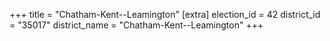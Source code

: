 +++
title = "Chatham-Kent--Leamington"
[extra]
election_id = 42
district_id = "35017"
district_name = "Chatham-Kent--Leamington"
+++
